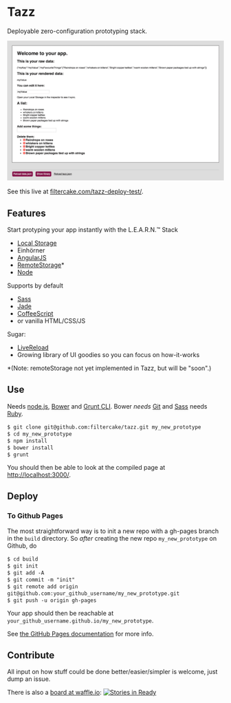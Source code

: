 # Tazz

Deployable zero-configuration prototyping stack.

![](res/14-02-08.png)

See this live at [filtercake.com/tazz-deploy-test/](http://filtercake.com/tazz-deploy-test/).

## Features

Start protyping your app instantly with the L.E.A.R.N.™ Stack

- [Local Storage](https://en.wikipedia.org/wiki/LocalStorage#localStorage)
- Einhörner
- [AngularJS](http://angularjs.org/)
- [RemoteStorage](http://remotestorage.io/)*
- [Node](http://nodejs.org/)

Supports by default

- [Sass](http://sass-lang.com/)
- [Jade](http://jade-lang.com/)
- [CoffeeScript](http://coffeescript.org/)
- or vanilla HTML/CSS/JS

Sugar:
- [LiveReload](http://livereload.com/)
- Growing library of UI goodies so you can focus on how-it-works

*(Note: remoteStorage not yet implemented in Tazz, but will be "soon".)

## Use

Needs [node.js](http://nodejs.org/), [Bower](http://bower.io/) and [Grunt CLI](http://gruntjs.com/getting-started#installing-the-cli). Bower *needs* [Git](http://git-scm.com/) and [Sass](http://sass-lang.com/) needs [Ruby](https://www.ruby-lang.org/en/).

    $ git clone git@github.com:filtercake/tazz.git my_new_prototype
    $ cd my_new_prototype
    $ npm install
    $ bower install
    $ grunt

You should then be able to look at the compiled page at <http://localhost:3000/>.

## Deploy

### To Github Pages

The most straightforward way is to init a new repo with a gh-pages branch in the `build` directory. So *after* creating the new repo `my_new_prototype` on Github, do

    $ cd build
    $ git init
    $ git add -A
    $ git commit -m "init"
    $ git remote add origin git@github.com:your_github_username/my_new_prototype.git
    $ git push -u origin gh-pages

Your app should then be reachable at `your_github_username.github.io/my_new_prototype`.

See [the GitHub Pages documentation](http://pages.github.com/) for more info.

## Contribute

All input on how stuff could be done better/easier/simpler is welcome, just dump an issue.

There is also a [board at waffle.io](https://waffle.io/filtercake/tazz): [![Stories in Ready](https://badge.waffle.io/filtercake/tazz.png?label=ready)](https://waffle.io/filtercake/tazz)
